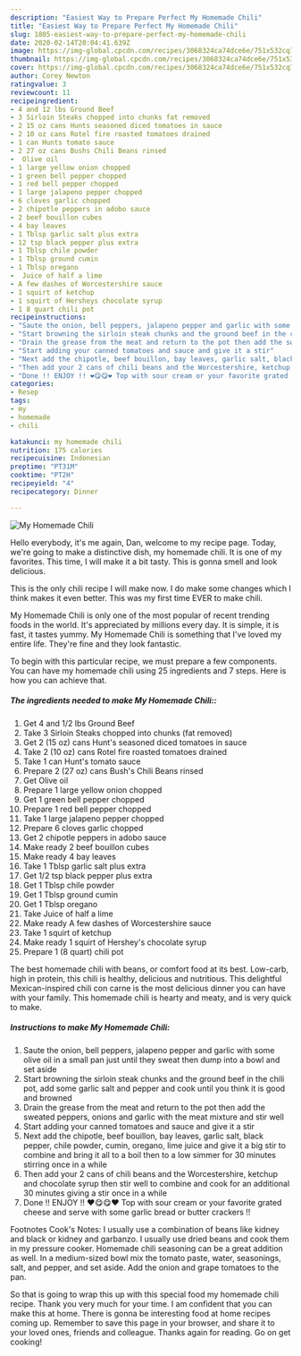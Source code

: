 ```yaml
---
description: "Easiest Way to Prepare Perfect My Homemade Chili"
title: "Easiest Way to Prepare Perfect My Homemade Chili"
slug: 1805-easiest-way-to-prepare-perfect-my-homemade-chili
date: 2020-02-14T20:04:41.639Z
image: https://img-global.cpcdn.com/recipes/3068324ca74dce6e/751x532cq70/my-homemade-chili-recipe-main-photo.jpg
thumbnail: https://img-global.cpcdn.com/recipes/3068324ca74dce6e/751x532cq70/my-homemade-chili-recipe-main-photo.jpg
cover: https://img-global.cpcdn.com/recipes/3068324ca74dce6e/751x532cq70/my-homemade-chili-recipe-main-photo.jpg
author: Corey Newton
ratingvalue: 3
reviewcount: 11
recipeingredient:
- 4 and 12 lbs Ground Beef
- 3 Sirloin Steaks chopped into chunks fat removed
- 2 15 oz cans Hunts seasoned diced tomatoes in sauce
- 2 10 oz cans Rotel fire roasted tomatoes drained
- 1 can Hunts tomato sauce
- 2 27 oz cans Bushs Chili Beans rinsed
-  Olive oil
- 1 large yellow onion chopped
- 1 green bell pepper chopped
- 1 red bell pepper chopped
- 1 large jalapeno pepper chopped
- 6 cloves garlic chopped
- 2 chipotle peppers in adobo sauce
- 2 beef bouillon cubes
- 4 bay leaves
- 1 Tblsp garlic salt plus extra
- 12 tsp black pepper plus extra
- 1 Tblsp chile powder
- 1 Tblsp ground cumin
- 1 Tblsp oregano
-  Juice of half a lime
- A few dashes of Worcestershire sauce
- 1 squirt of ketchup
- 1 squirt of Hersheys chocolate syrup
- 1 8 quart chili pot
recipeinstructions:
- "Saute the onion, bell peppers, jalapeno pepper and garlic with some olive oil in a small pan just until they sweat then dump into a bowl and set aside"
- "Start browning the sirloin steak chunks and the ground beef in the chili pot, add some garlic salt and pepper and cook until you think it is good and browned"
- "Drain the grease from the meat and return to the pot then add the sweated peppers, onions and garlic with the meat mixture and stir well"
- "Start adding your canned tomatoes and sauce and give it a stir"
- "Next add the chipotle, beef bouillon, bay leaves, garlic salt, black pepper, chile powder, cumin, oregano, lime juice and give it a big stir to combine and bring it all to a boil then to a low simmer for 30 minutes stirring once in a while"
- "Then add your 2 cans of chili beans and the Worcestershire, ketchup and chocolate syrup then stir well to combine and cook for an additional 30 minutes giving a stir once in a while"
- "Done !! ENJOY !! ❤️😋😋❤️ Top with sour cream or your favorite grated cheese and serve with some garlic bread or butter crackers !!"
categories:
- Resep
tags:
- my
- homemade
- chili

katakunci: my homemade chili
nutrition: 175 calories
recipecuisine: Indonesian
preptime: "PT31M"
cooktime: "PT2H"
recipeyield: "4"
recipecategory: Dinner

---
```



![My Homemade Chili](https://img-global.cpcdn.com/recipes/3068324ca74dce6e/751x532cq70/my-homemade-chili-recipe-main-photo.jpg)

Hello everybody, it's me again, Dan, welcome to my recipe page. Today, we're going to make a distinctive dish, my homemade chili. It is one of my favorites. This time, I will make it a bit tasty. This is gonna smell and look delicious.

This is the only chili recipe I will make now. I do make some changes which I think makes it even better. This was my first time EVER to make chili.

My Homemade Chili is only one of the most popular of recent trending foods in the world. It's appreciated by millions every day. It is simple, it is fast, it tastes yummy. My Homemade Chili is something that I've loved my entire life. They're fine and they look fantastic.


To begin with this particular recipe, we must prepare a few components. You can have my homemade chili using 25 ingredients and 7 steps. Here is how you can achieve that.

##### The ingredients needed to make My Homemade Chili::

1. Get 4 and 1/2 lbs Ground Beef
1. Take 3 Sirloin Steaks chopped into chunks (fat removed)
1. Get 2 (15 oz) cans Hunt&#39;s seasoned diced tomatoes in sauce
1. Take 2 (10 oz) cans Rotel fire roasted tomatoes drained
1. Take 1 can Hunt&#39;s tomato sauce
1. Prepare 2 (27 oz) cans Bush&#39;s Chili Beans rinsed
1. Get  Olive oil
1. Prepare 1 large yellow onion chopped
1. Get 1 green bell pepper chopped
1. Prepare 1 red bell pepper chopped
1. Take 1 large jalapeno pepper chopped
1. Prepare 6 cloves garlic chopped
1. Get 2 chipotle peppers in adobo sauce
1. Make ready 2 beef bouillon cubes
1. Make ready 4 bay leaves
1. Take 1 Tblsp garlic salt plus extra
1. Get 1/2 tsp black pepper plus extra
1. Get 1 Tblsp chile powder
1. Get 1 Tblsp ground cumin
1. Get 1 Tblsp oregano
1. Take  Juice of half a lime
1. Make ready A few dashes of Worcestershire sauce
1. Take 1 squirt of ketchup
1. Make ready 1 squirt of Hershey&#39;s chocolate syrup
1. Prepare 1 (8 quart) chili pot


The best homemade chili with beans, or comfort food at its best. Low-carb, high in protein, this chili is healthy, delicious and nutritious. This delightful Mexican-inspired chili con carne is the most delicious dinner you can have with your family. This homemade chili is hearty and meaty, and is very quick to make. 

##### Instructions to make My Homemade Chili:

1. Saute the onion, bell peppers, jalapeno pepper and garlic with some olive oil in a small pan just until they sweat then dump into a bowl and set aside
1. Start browning the sirloin steak chunks and the ground beef in the chili pot, add some garlic salt and pepper and cook until you think it is good and browned
1. Drain the grease from the meat and return to the pot then add the sweated peppers, onions and garlic with the meat mixture and stir well
1. Start adding your canned tomatoes and sauce and give it a stir
1. Next add the chipotle, beef bouillon, bay leaves, garlic salt, black pepper, chile powder, cumin, oregano, lime juice and give it a big stir to combine and bring it all to a boil then to a low simmer for 30 minutes stirring once in a while
1. Then add your 2 cans of chili beans and the Worcestershire, ketchup and chocolate syrup then stir well to combine and cook for an additional 30 minutes giving a stir once in a while
1. Done !! ENJOY !! ❤️😋😋❤️ Top with sour cream or your favorite grated cheese and serve with some garlic bread or butter crackers !!


Footnotes Cook&#39;s Notes: I usually use a combination of beans like kidney and black or kidney and garbanzo. I usually use dried beans and cook them in my pressure cooker. Homemade chili seasoning can be a great addition as well. In a medium-sized bowl mix the tomato paste, water, seasonings, salt, and pepper, and set aside. Add the onion and grape tomatoes to the pan. 

So that is going to wrap this up with this special food my homemade chili recipe. Thank you very much for your time. I am confident that you can make this at home. There is gonna be interesting food at home recipes coming up. Remember to save this page in your browser, and share it to your loved ones, friends and colleague. Thanks again for reading. Go on get cooking!
